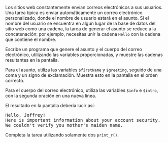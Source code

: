 
Los sitios web constantemente envían correos electrónicos a sus usuarios. Una tarea típica es enviar automáticamente un correo electrónico personalizado, donde el nombre de usuario estará en el asunto. Si el nombre del usuario se encuentra en algún lugar de la base de datos del sitio web como una cadena, la tarea de generar el asunto se reduce a la concatenación: por ejemplo, necesitas unir la cadena `Hello` con la cadena que contiene el nombre.

Escribe un programa que genere el asunto y el cuerpo del correo electrónico, utilizando las variables proporcionadas, y muestre las cadenas resultantes en la pantalla.

Para el asunto, utiliza las variables `$firstName` y `$greeting`, seguido de una coma y un signo de exclamación. Muestra esto en la pantalla en el orden correcto.

Para el cuerpo del correo electrónico, utiliza las variables `$info` e `$intro`, con la segunda oración en una nueva línea.

El resultado en la pantalla debería lucir así:

<pre class='hexlet-basics-output'>
Hello, Joffrey!
Here is important information about your account security.
We couldn't verify you mother's maiden name.
</pre>

Completa la tarea utilizando solamente dos `print_r()`.
